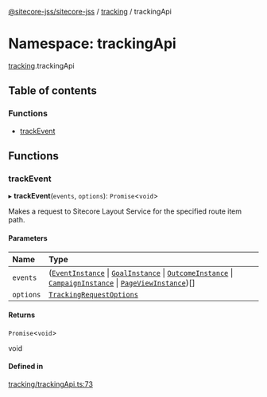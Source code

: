 [@sitecore-jss/sitecore-jss](../README.md) / [tracking](tracking.md) / trackingApi

# Namespace: trackingApi

[tracking](tracking.md).trackingApi

## Table of contents

### Functions

- [trackEvent](tracking.trackingApi.md#trackevent)

## Functions

### trackEvent

▸ **trackEvent**(`events`, `options`): `Promise`<`void`\>

Makes a request to Sitecore Layout Service for the specified route item path.

#### Parameters

| Name | Type |
| :------ | :------ |
| `events` | ([`EventInstance`](../interfaces/tracking.EventInstance.md) \| [`GoalInstance`](../interfaces/tracking.GoalInstance.md) \| [`OutcomeInstance`](../interfaces/tracking.OutcomeInstance.md) \| [`CampaignInstance`](../interfaces/tracking.CampaignInstance.md) \| [`PageViewInstance`](../interfaces/tracking.PageViewInstance.md))[] |
| `options` | [`TrackingRequestOptions`](../interfaces/tracking.TrackingRequestOptions.md) |

#### Returns

`Promise`<`void`\>

void

#### Defined in

[tracking/trackingApi.ts:73](https://github.com/Sitecore/jss/blob/1db69b67/packages/sitecore-jss/src/tracking/trackingApi.ts#L73)
